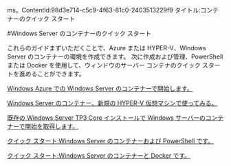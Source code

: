 ms。ContentId:98d3e714-c5c9-4f63-81c0-2403513229f9
タイトル:コンテナーのクイック スタート

#Windows Server のコンテナーのクイック スタート

これらのガイドまずいただくことで、Azure または HYPER-V、Windows Server のコンテナーの環境を作成できます。
次に作成および管理、PowerShell または Docker を使用して、ウィンドウのサーバー コンテナのクイック スタートを進めることができます。

[Windows Azure での Windows Server のコンテナーで開始します。](./azure_setup.md)

[Windows Server のコンテナー、新規の HYPER-V 仮想マシンで使ってみる。](./container_setup.md)

[既存の Windows Server TP3 Core インストールで Windows サーバーのコンテナーで開始を取得します。](./inplace_setup.md)

[クイック スタート:Windows Server のコンテナーおよび PowerShell です。](./manage_powershell.md)

[クイック スタート:Windows Server のコンテナーと Docker です。](./manage_docker.md)


